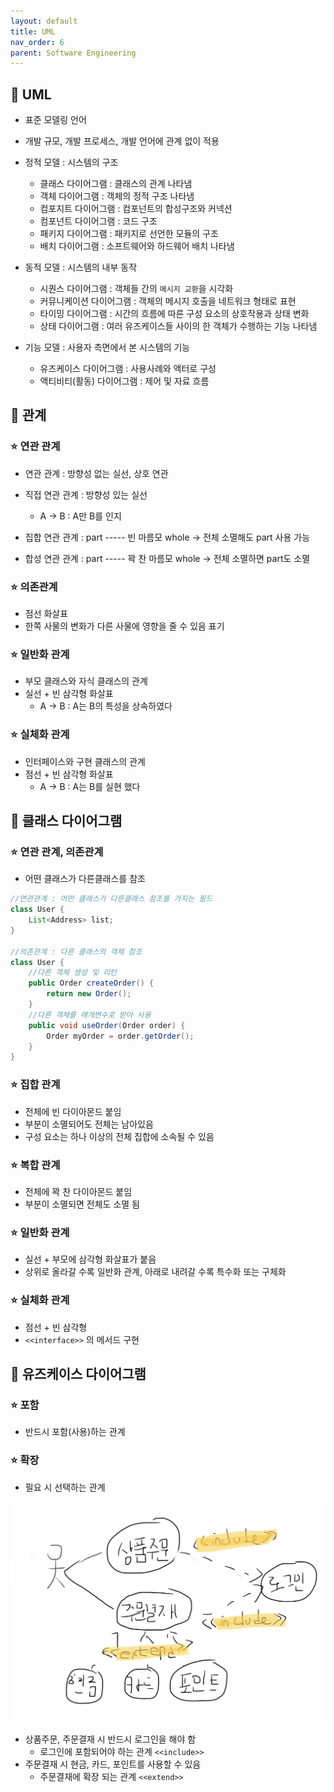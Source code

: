 ```yaml
---
layout: default
title: UML
nav_order: 6
parent: Software Engineering
---
```




## 📑 UML

- 표준 모델링 언어
- 개발 규모, 개발 프로세스, 개발 언어에 관계 없이 적용
- 정적 모델 : 시스템의 구조
  - 클래스 다이어그램 : 클래스의 관계 나타냄
  - 객체 다이어그램 : 객체의 정적 구조 나타냄
  - 컴포지트 다이어그램 : 컴포넌트의 합성구조와 커넥션
  - 컴포넌트 다이어그램 : 코드 구조 
  - 패키지 다이어그램 : 패키지로 선언한 모듈의 구조
  - 배치 다이어그램 : 소프트웨어와 하드웨어 배치 나타냄

- 동적 모델 : 시스템의 내부 동작
  - 시퀀스 다이어그램 : 객체들 간의 `메시지 교환`을 시각화
  - 커뮤니케이션 다이어그램 : 객체의 메시지 호출을 네트워크 형태로 표현
  - 타이밍 다이어그램 : 시간의 흐름에 따른 구성 요소의 상호작용과 상태 변화
  - 상태 다이어그램 : 여러 유즈케이스들 사이의 한 객체가 수행하는 기능 나타냄

- 기능 모델 : 사용자 측면에서 본 시스템의 기능
  - 유즈케이스 다이어그램 : 사용사례와 액터로 구성
  - 액티비티(활동) 다이어그램 : 제어 및 자료 흐름




## 📑 관계

### ⭐ 연관 관계

- 연관 관계 : 방향성 없는 실선, 상호 연관
- 직접 연관 관계 : 방향성 있는 실선
  - A -> B : A만 B를 인지

- 집합 연관 관계 : part ----- 빈 마름모 whole -> 전체 소멸해도 part 사용 가능
- 합성 연관 관계 : part ----- 꽉 찬 마름모 whole -> 전체 소멸하면 part도 소멸

### ⭐ 의존관계

- 점선 화살표
- 한쪽 사물의 변화가 다른 사물에 영향을 줄 수 있음 표기

### ⭐ 일반화 관계

- 부모 클래스와 자식 클래스의 관계
- 실선 + 빈 삼각형 화살표
  - A -> B : A는 B의 특성을 상속하였다


### ⭐ 실체화 관계

- 인터페이스와 구현 클래스의 관계
- 점선 + 빈 삼각형 화살표
  - A -> B : A는 B를 실현 했다




## 📑 클래스 다이어그램

### ⭐ 연관 관계, 의존관계

- 어떤 클래스가 다른클래스를 참조

```java
//연관관계 : 어떤 클래스가 다른클래스 참조를 가지는 필드
class User {
	List<Address> list;
}

//의존관계 : 다른 클래스의 객체 참조
class User {
    //다른 객체 생성 및 리턴
    public Order createOrder() {
        return new Order();
    }
    //다른 객체를 매개변수로 받아 사용
    public void useOrder(Order order) {
        Order myOrder = order.getOrder();
    }
}
```

### ⭐ 집합 관계

- 전체에 빈 다이아몬드 붙임
- 부분이 소멸되어도 전체는 남아있음
- 구성 요소는 하나 이상의 전체 집합에 소속될 수 있음

### ⭐ 복합 관계

- 전체에 꽉 찬 다이아몬드 붙임
- 부분이 소멸되면 전체도 소멸 됨

### ⭐ 일반화 관계

- 실선 + 부모에 삼각형 화살표가 붙음
- 상위로 올라갈 수록 일반화 관계, 아래로 내려갈 수록 특수화 또는 구체화

### ⭐ 실체화 관계

- 점선 + 빈 삼각형
- `<<interface>>` 의 메서드 구현



## 📑 유즈케이스 다이어그램

### ⭐ 포함

- 반드시 포함(사용)하는 관계

### ⭐ 확장

- 필요 시 선택하는 관계

![](https://github.com/beeguriri/beeguriri.github.io/blob/main/docs/img/usecase.jpeg?raw=true)

- 상품주문, 주문결재 시 반드시 로그인을 해야 함
  - 로그인에 포함되어야 하는 관계 `<<include>>`
- 주문결재 시 현금, 카드, 포인트를 사용할 수 있음
  - 주문결재에 확장 되는 관계 `<<extend>>`
